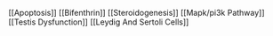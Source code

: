 [[Apoptosis]]
[[Bifenthrin]]
[[Steroidogenesis]]
[[Mapk/pi3k Pathway]]
[[Testis Dysfunction]]
[[Leydig And Sertoli Cells]]
